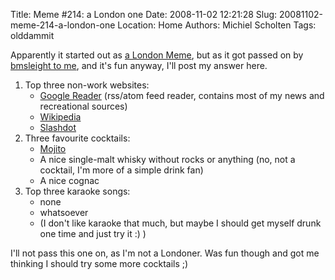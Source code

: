 Title: Meme #214: a London one
Date: 2008-11-02 12:21:28
Slug: 20081102-meme-214-a-london-one
Location: Home
Authors: Michiel Scholten
Tags: olddammit

<p>Apparently it started out as <a href="http://www.jurecuhalev.com/blog/2008/10/29/london-meme/">a London Meme</a>, but as it got passed on by <a href="http://www.barwap.com/blog/2008/oct/29/contagious-meme/">bmsleight to me</a>, and it's fun anyway, I'll post my answer here.</p>

<ol>
<li>Top three non-work websites:
<ul>
<li><a href="http://google.com/reader/">Google Reader</a> (rss/atom feed reader, contains most of my news and recreational sources)</li>
<li><a href="http://wikipedia.org/">Wikipedia</a></li>
<li><a href="http://slashdot.org/">Slashdot</a></li>
</ul>
</li>
<li>Three favourite cocktails:
<ul>
<li><a href="http://en.wikipedia.org/wiki/Mojito">Mojito</a></li>
<li>A nice single-malt whisky without rocks or anything (no, not a cocktail, I'm more of a simple drink fan)</li>
<li>A nice cognac</li>
</ul>
</li>
<li>Top three karaoke songs:
<ul>
<li>none</li>
<li>whatsoever</li>
<li>(I don't like karaoke that much, but maybe I should get myself drunk one time and just try it :) )</li>
</ul>
</li>
</ol>

<p>I'll not pass this one on, as I'm not a Londoner. Was fun though and got me thinking I should try some more cocktails ;)</p>